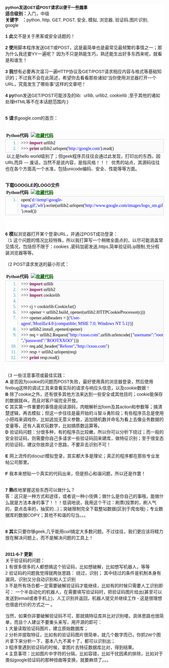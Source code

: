 <p style="margin-top:0px;margin-bottom:0px;padding:0px;font-family:Helvetica, Tahoma, Arial, sans-serif;font-size:14px;white-space:normal;background-color:#FFFFFF;">
	<strong><span style="font-size:small;">python发送GET或POST请求以便干一些趣事</span></strong>
</p>
<p style="margin-top:0px;margin-bottom:0px;padding:0px;font-family:Helvetica, Tahoma, Arial, sans-serif;font-size:14px;white-space:normal;background-color:#FFFFFF;">
	<strong>适合级别：</strong>入门，中级
</p>
<p style="margin-top:0px;margin-bottom:0px;padding:0px;font-family:Helvetica, Tahoma, Arial, sans-serif;font-size:14px;white-space:normal;background-color:#FFFFFF;">
	<strong>关键字 &nbsp; ：</strong>python, http, GET, POST, 安全, 模拟, 浏览器, 验证码,图片识别, google&nbsp;
</p>
<p style="margin-top:0px;margin-bottom:0px;padding:0px;font-family:Helvetica, Tahoma, Arial, sans-serif;font-size:14px;white-space:normal;background-color:#FFFFFF;">
	&nbsp;
</p>
<p style="margin-top:0px;margin-bottom:0px;padding:0px;font-family:Helvetica, Tahoma, Arial, sans-serif;font-size:14px;white-space:normal;background-color:#FFFFFF;">
	<strong>1 此</strong>文不是关于黑客或安全话题的！
</p>
<p style="margin-top:0px;margin-bottom:0px;padding:0px;font-family:Helvetica, Tahoma, Arial, sans-serif;font-size:14px;white-space:normal;background-color:#FFFFFF;">
	&nbsp;
</p>
<p style="margin-top:0px;margin-bottom:0px;padding:0px;font-family:Helvetica, Tahoma, Arial, sans-serif;font-size:14px;white-space:normal;background-color:#FFFFFF;">
	<strong>2 使</strong>用脚本程序发送GET或POST，这是最简单也是最常见最频繁的事情之一；那为什么我还要YY一遍呢？ 因为不只是熟能生巧，熟还能生出好多东西来呢，就看是和谁生！
</p>
<p style="margin-top:0px;margin-bottom:0px;padding:0px;font-family:Helvetica, Tahoma, Arial, sans-serif;font-size:14px;white-space:normal;background-color:#FFFFFF;">
	&nbsp;
</p>
<p style="margin-top:0px;margin-bottom:0px;padding:0px;font-family:Helvetica, Tahoma, Arial, sans-serif;font-size:14px;white-space:normal;background-color:#FFFFFF;">
	<strong>3 我</strong>想有必要再次温习一遍HTTP协议及GET/POST请求相应内容与格式等基础知识的；不过我不会在此简述，希望你去看看那些诸如“当你使用浏览器打开一个URL，究竟发生了哪些事”这样的文章吧！
</p>
<p style="margin-top:0px;margin-bottom:0px;padding:0px;font-family:Helvetica, Tahoma, Arial, sans-serif;font-size:14px;white-space:normal;background-color:#FFFFFF;">
	&nbsp;
</p>
<p style="margin-top:0px;margin-bottom:0px;padding:0px;font-family:Helvetica, Tahoma, Arial, sans-serif;font-size:14px;white-space:normal;background-color:#FFFFFF;">
	<strong>4 py</strong>thon发送GET/POST可能涉及的lib: &nbsp;urllib, urllib2, cookielib ;至于其他的诸如处理HTML等不在本话题范围内:)
</p>
<p style="margin-top:0px;margin-bottom:0px;padding:0px;font-family:Helvetica, Tahoma, Arial, sans-serif;font-size:14px;white-space:normal;background-color:#FFFFFF;">
	&nbsp;
</p>
<p style="margin-top:0px;margin-bottom:0px;padding:0px;font-family:Helvetica, Tahoma, Arial, sans-serif;font-size:14px;white-space:normal;background-color:#FFFFFF;">
	&nbsp;
</p>
<p style="margin-top:0px;margin-bottom:0px;padding:0px;font-family:Helvetica, Tahoma, Arial, sans-serif;font-size:14px;white-space:normal;background-color:#FFFFFF;">
	<strong>5 请</strong>求google.com的首页：
</p>
<p style="margin-top:0px;margin-bottom:0px;padding:0px;font-family:Helvetica, Tahoma, Arial, sans-serif;font-size:14px;white-space:normal;background-color:#FFFFFF;">
	&nbsp;
</p>
<p style="margin-top:0px;margin-bottom:0px;padding:0px;font-family:Helvetica, Tahoma, Arial, sans-serif;font-size:14px;white-space:normal;background-color:#FFFFFF;">
	&nbsp;
</p>
<div class="dp-highlighter" id="" style="font-family:Monaco, &quot;background-color:#FFFFFF;width:679px;overflow:auto;margin-left:9px;padding:1px;word-break:break-all;white-space:normal;">
	<div class="bar">
		<div class="tools" style="padding:3px;margin:0px;font-weight:bold;">
			Python代码&nbsp;&nbsp;<a title="收藏这段代码" style="color:#006600;text-decoration-line:underline;"><img class="star" src="http://nodex.iteye.com/images/icon_star.png" alt="收藏代码" /></a>
		</div>
	</div>
	<ol start="1" class="dp-py" style="font-size:1em;line-height:1.4em;margin:0px 0px 1px;padding:2px 0px;border:1px solid #D1D7DC;list-style-position:initial;list-style-image:initial;color:#2B91AF;">
		<li style="font-size:1em;margin:0px 0px 0px 38px;padding:0px 0px 0px 10px;border-left:1px solid #D1D7DC;background-color:#FAFAFA;line-height:18px;">
			<span style="color:black;">&gt;&gt;&gt;&nbsp;<span class="keyword" style="color:#7F0055;font-weight:bold;">import</span>&nbsp;urllib2&nbsp;&nbsp;</span>
		</li>
		<li style="font-size:1em;margin:0px 0px 0px 38px;padding:0px 0px 0px 10px;border-left:1px solid #D1D7DC;background-color:#FAFAFA;line-height:18px;">
			<span style="color:black;">&gt;&gt;&gt;&nbsp;<span class="keyword" style="color:#7F0055;font-weight:bold;">print</span>&nbsp;urllib2.urlopen(<span class="string" style="color:blue;">'http://google.com'</span>).read()&nbsp;&nbsp;</span>
		</li>
	</ol>
</div>
<p style="margin-top:0px;margin-bottom:0px;padding:0px;font-family:Helvetica, Tahoma, Arial, sans-serif;font-size:14px;white-space:normal;background-color:#FFFFFF;">
	&nbsp;以上是hello world级别了；但geek程序员往往会通过此发现，打印出的东西，因URL而异 --- 废话，当然不是说内容，是指风格！！！ &nbsp;优秀的站点，其源码往往也在各个方面高一个水准，包括unicode编码、安全、性能等等方面。
</p>
<p style="margin-top:0px;margin-bottom:0px;padding:0px;font-family:Helvetica, Tahoma, Arial, sans-serif;font-size:14px;white-space:normal;background-color:#FFFFFF;">
	&nbsp;
</p>
<p style="margin-top:0px;margin-bottom:0px;padding:0px;font-family:Helvetica, Tahoma, Arial, sans-serif;font-size:14px;white-space:normal;background-color:#FFFFFF;">
	&nbsp;
</p>
<p style="margin-top:0px;margin-bottom:0px;padding:0px;font-family:Helvetica, Tahoma, Arial, sans-serif;font-size:14px;white-space:normal;background-color:#FFFFFF;">
	<strong>下载GOOGLE的LOGO文件</strong>
</p>
<div class="dp-highlighter" id="" style="font-family:Monaco, &quot;background-color:#FFFFFF;width:679px;overflow:auto;margin-left:9px;padding:1px;word-break:break-all;white-space:normal;">
	<div class="bar">
		<div class="tools" style="padding:3px;margin:0px;font-weight:bold;">
			Python代码&nbsp;&nbsp;<a title="收藏这段代码" style="color:#006600;text-decoration-line:underline;"><img class="star" src="http://nodex.iteye.com/images/icon_star.png" alt="收藏代码" /></a>
		</div>
	</div>
	<ol start="1" class="dp-py" style="font-size:1em;line-height:1.4em;margin:0px 0px 1px;padding:2px 0px;border:1px solid #D1D7DC;list-style-position:initial;list-style-image:initial;color:#2B91AF;">
		<li style="font-size:1em;margin:0px 0px 0px 38px;padding:0px 0px 0px 10px;border-left:1px solid #D1D7DC;background-color:#FAFAFA;line-height:18px;">
			<span style="color:black;">open(<span class="string" style="color:blue;">'d:\\temp\\google-logo.gif'</span>,<span class="string" style="color:blue;">'wb'</span>).write(urllib2.urlopen(<span class="string" style="color:blue;">'http://www.google.com/images/logo_sm.gif'</span>).read())&nbsp;&nbsp;</span>
		</li>
	</ol>
</div>
<span style="font-family:Helvetica, Tahoma, Arial, sans-serif;font-size:14px;white-space:normal;background-color:#FFFFFF;">&nbsp;</span>
<p style="margin-top:0px;margin-bottom:0px;padding:0px;font-family:Helvetica, Tahoma, Arial, sans-serif;font-size:14px;white-space:normal;background-color:#FFFFFF;">
	&nbsp;
</p>
<p style="margin-top:0px;margin-bottom:0px;padding:0px;font-family:Helvetica, Tahoma, Arial, sans-serif;font-size:14px;white-space:normal;background-color:#FFFFFF;">
	&nbsp;
</p>
<p style="margin-top:0px;margin-bottom:0px;padding:0px;font-family:Helvetica, Tahoma, Arial, sans-serif;font-size:14px;white-space:normal;background-color:#FFFFFF;">
	<strong>6 模</strong>拟浏览器打开某个登录URL，并通过POST成功登录：
</p>
<p style="margin-top:0px;margin-bottom:0px;padding:0px;font-family:Helvetica, Tahoma, Arial, sans-serif;font-size:14px;white-space:normal;background-color:#FFFFFF;">
	（1 这个问题的情况比较特殊，所以我打算写一个稍微全面点的，以尽可能涵盖常见情况，包括但不限于：cookies ,密码加密发送,https,简单验证码,ip限制,充分假装浏览器等等。
</p>
<p style="margin-top:0px;margin-bottom:0px;padding:0px;font-family:Helvetica, Tahoma, Arial, sans-serif;font-size:14px;white-space:normal;background-color:#FFFFFF;">
	&nbsp;
</p>
<p style="margin-top:0px;margin-bottom:0px;padding:0px;font-family:Helvetica, Tahoma, Arial, sans-serif;font-size:14px;white-space:normal;background-color:#FFFFFF;">
	（2 POST请求发送的最小形式：
</p>
<p style="margin-top:0px;margin-bottom:0px;padding:0px;font-family:Helvetica, Tahoma, Arial, sans-serif;font-size:14px;white-space:normal;background-color:#FFFFFF;">
	&nbsp;
</p>
<div class="dp-highlighter" id="" style="font-family:Monaco, &quot;background-color:#FFFFFF;width:679px;overflow:auto;margin-left:9px;padding:1px;word-break:break-all;white-space:normal;">
	<div class="bar">
		<div class="tools" style="padding:3px;margin:0px;font-weight:bold;">
			Python代码&nbsp;&nbsp;<a title="收藏这段代码" style="color:#006600;text-decoration-line:underline;"><img class="star" src="http://nodex.iteye.com/images/icon_star.png" alt="收藏代码" /></a>
		</div>
	</div>
	<ol start="1" class="dp-py" style="font-size:1em;line-height:1.4em;margin:0px 0px 1px;padding:2px 0px;border:1px solid #D1D7DC;list-style-position:initial;list-style-image:initial;color:#2B91AF;">
		<li style="font-size:1em;margin:0px 0px 0px 38px;padding:0px 0px 0px 10px;border-left:1px solid #D1D7DC;background-color:#FAFAFA;line-height:18px;">
			<span style="color:black;">&gt;&gt;&gt;&nbsp;<span class="keyword" style="color:#7F0055;font-weight:bold;">import</span>&nbsp;urllib&nbsp;&nbsp;</span>
		</li>
		<li style="font-size:1em;margin:0px 0px 0px 38px;padding:0px 0px 0px 10px;border-left:1px solid #D1D7DC;background-color:#FAFAFA;line-height:18px;">
			<span style="color:black;">&gt;&gt;&gt;&nbsp;<span class="keyword" style="color:#7F0055;font-weight:bold;">import</span>&nbsp;urllib2&nbsp;&nbsp;</span>
		</li>
		<li style="font-size:1em;margin:0px 0px 0px 38px;padding:0px 0px 0px 10px;border-left:1px solid #D1D7DC;background-color:#FAFAFA;line-height:18px;">
			<span style="color:black;">&gt;&gt;&gt;&nbsp;<span class="keyword" style="color:#7F0055;font-weight:bold;">import</span>&nbsp;cookielib&nbsp;&nbsp;</span>
		</li>
		<li style="font-size:1em;margin:0px 0px 0px 38px;padding:0px 0px 0px 10px;border-left:1px solid #D1D7DC;background-color:#FAFAFA;line-height:18px;">
			<span style="color:black;">&nbsp;&nbsp;</span>
		</li>
		<li style="font-size:1em;margin:0px 0px 0px 38px;padding:0px 0px 0px 10px;border-left:1px solid #D1D7DC;background-color:#FAFAFA;line-height:18px;">
			<span style="color:black;">&gt;&gt;&gt;&nbsp;cj&nbsp;=&nbsp;cookielib.CookieJar()&nbsp;&nbsp;</span>
		</li>
		<li style="font-size:1em;margin:0px 0px 0px 38px;padding:0px 0px 0px 10px;border-left:1px solid #D1D7DC;background-color:#FAFAFA;line-height:18px;">
			<span style="color:black;">&gt;&gt;&gt;&nbsp;opener&nbsp;=&nbsp;urllib2.build_opener(urllib2.HTTPCookieProcessor(cj))&nbsp;&nbsp;</span>
		</li>
		<li style="font-size:1em;margin:0px 0px 0px 38px;padding:0px 0px 0px 10px;border-left:1px solid #D1D7DC;background-color:#FAFAFA;line-height:18px;">
			<span style="color:black;">&gt;&gt;&gt;&nbsp;opener.addheaders&nbsp;=&nbsp;[(<span class="string" style="color:blue;">'User-agent'</span>,<span class="string" style="color:blue;">'Mozilla/4.0&nbsp;(compatible;&nbsp;MSIE&nbsp;7.0;&nbsp;Windows&nbsp;NT&nbsp;5.1)'</span>)]&nbsp;&nbsp;</span>
		</li>
		<li style="font-size:1em;margin:0px 0px 0px 38px;padding:0px 0px 0px 10px;border-left:1px solid #D1D7DC;background-color:#FAFAFA;line-height:18px;">
			<span style="color:black;">&gt;&gt;&gt;&nbsp;urllib2.install_opener(opener)&nbsp;&nbsp;</span>
		</li>
		<li style="font-size:1em;margin:0px 0px 0px 38px;padding:0px 0px 0px 10px;border-left:1px solid #D1D7DC;background-color:#FAFAFA;line-height:18px;">
			<span style="color:black;">&gt;&gt;&gt;&nbsp;req&nbsp;=&nbsp;urllib2.Request(<span class="string" style="color:blue;">"http://xxoo.com"</span>,urllib.urlencode({<span class="string" style="color:blue;">"username"</span>:<span class="string" style="color:blue;">"root"</span>,<span class="string" style="color:blue;">"password"</span>:<span class="string" style="color:blue;">"ROOTXXOO"</span>}))&nbsp;&nbsp;</span>
		</li>
		<li style="font-size:1em;margin:0px 0px 0px 38px;padding:0px 0px 0px 10px;border-left:1px solid #D1D7DC;background-color:#FAFAFA;line-height:18px;">
			<span style="color:black;">&gt;&gt;&gt;&nbsp;req.add_header(<span class="string" style="color:blue;">"Referer"</span>,<span class="string" style="color:blue;">"http://xxoo.com"</span>)&nbsp;&nbsp;</span>
		</li>
		<li style="font-size:1em;margin:0px 0px 0px 38px;padding:0px 0px 0px 10px;border-left:1px solid #D1D7DC;background-color:#FAFAFA;line-height:18px;">
			<span style="color:black;">&gt;&gt;&gt;&nbsp;resp&nbsp;=&nbsp;urllib2.urlopen(req)&nbsp;&nbsp;</span>
		</li>
		<li style="font-size:1em;margin:0px 0px 0px 38px;padding:0px 0px 0px 10px;border-left:1px solid #D1D7DC;background-color:#FAFAFA;line-height:18px;">
			<span style="color:black;">&gt;&gt;&gt;&nbsp;<span class="keyword" style="color:#7F0055;font-weight:bold;">print</span>&nbsp;resp.read()&nbsp;&nbsp;</span>
		</li>
	</ol>
</div>
<span style="font-family:Helvetica, Tahoma, Arial, sans-serif;font-size:14px;white-space:normal;background-color:#FFFFFF;">&nbsp;</span>
<p style="margin-top:0px;margin-bottom:0px;padding:0px;font-family:Helvetica, Tahoma, Arial, sans-serif;font-size:14px;white-space:normal;background-color:#FFFFFF;">
	&nbsp;
</p>
<p style="margin-top:0px;margin-bottom:0px;padding:0px;font-family:Helvetica, Tahoma, Arial, sans-serif;font-size:14px;white-space:normal;background-color:#FFFFFF;">
	（3 一些注意事项或最佳实践：
</p>
<p style="margin-top:0px;margin-bottom:0px;padding:0px;font-family:Helvetica, Tahoma, Arial, sans-serif;font-size:14px;white-space:normal;background-color:#FFFFFF;">
	<strong>A</strong>&nbsp;是否因为cookie的问题而POST失败，最好使用真的浏览器登录，然后使用firebug这样的调试工具来查看实际的请求与响应头信息，以及cookie数据！
</p>
<p style="margin-top:0px;margin-bottom:0px;padding:0px;font-family:Helvetica, Tahoma, Arial, sans-serif;font-size:14px;white-space:normal;background-color:#FFFFFF;">
	<strong>B</strong>&nbsp;除了cookie之外，还有很多其他方法来达到一些安全或其他目的；cookie能保存的数据就4k，而且对客户端完全开放。
</p>
<p style="margin-top:0px;margin-bottom:0px;padding:0px;font-family:Helvetica, Tahoma, Arial, sans-serif;font-size:14px;white-space:normal;background-color:#FFFFFF;">
	<strong>C</strong>&nbsp;其实第一件重要的事情是阅读源码，肉眼解析出form及其action和参数等；搞清楚逻辑，再去模拟；但这一步往往是最开始的斗智斗勇阶段；有些程序员总是使用小把戏来调戏你，比如追加无意义参数，追加随机数并命名为看上去像业务数据的变量等，还有人喜欢玩数学，比如搞质数运算等。
</p>
<p style="margin-top:0px;margin-bottom:0px;padding:0px;font-family:Helvetica, Tahoma, Arial, sans-serif;font-size:14px;white-space:normal;background-color:#FFFFFF;">
	<strong>D</strong>&nbsp;验证码问题：分很多种，有的程序员比较嫩，所以你可以分析下绕过；而一般的安全验证码，则需要你自己多请求一些验证码回来建库，做特征识别；至于很变态的验证码，建议你放弃这个思路，不要非去识别不可！
</p>
<p style="margin-top:0px;margin-bottom:0px;padding:0px;font-family:Helvetica, Tahoma, Arial, sans-serif;font-size:14px;white-space:normal;background-color:#FFFFFF;">
	&nbsp;
</p>
<p style="margin-top:0px;margin-bottom:0px;padding:0px;font-family:Helvetica, Tahoma, Arial, sans-serif;font-size:14px;white-space:normal;background-color:#FFFFFF;">
	<strong>E</strong>&nbsp;网上流传的discuz!模拟登录，其实都大多是理论；真正的程序都在那些专业发帖公司那里。<img src="http://nodex.iteye.com/images/smiles/icon_biggrin.gif" alt="" />
</p>
<p style="margin-top:0px;margin-bottom:0px;padding:0px;font-family:Helvetica, Tahoma, Arial, sans-serif;font-size:14px;white-space:normal;background-color:#FFFFFF;">
	&nbsp;
</p>
<p style="margin-top:0px;margin-bottom:0px;padding:0px;font-family:Helvetica, Tahoma, Arial, sans-serif;font-size:14px;white-space:normal;background-color:#FFFFFF;">
	<strong>F</strong>&nbsp;我本来想贴一个真实的代码出来，但是担心和谐问题，所以还是作罢！
</p>
<p style="margin-top:0px;margin-bottom:0px;padding:0px;font-family:Helvetica, Tahoma, Arial, sans-serif;font-size:14px;white-space:normal;background-color:#FFFFFF;">
	&nbsp;
</p>
<p style="margin-top:0px;margin-bottom:0px;padding:0px;font-family:Helvetica, Tahoma, Arial, sans-serif;font-size:14px;white-space:normal;background-color:#FFFFFF;">
	&nbsp;
</p>
<p style="margin-top:0px;margin-bottom:0px;padding:0px;font-family:Helvetica, Tahoma, Arial, sans-serif;font-size:14px;white-space:normal;background-color:#FFFFFF;">
	<strong>7 熟</strong>练地掌握这些东西可以做什么？
</p>
<p style="margin-top:0px;margin-bottom:0px;padding:0px;font-family:Helvetica, Tahoma, Arial, sans-serif;font-size:14px;white-space:normal;background-color:#FFFFFF;">
	答：这只是一种方式和途径，或者说一种小伎俩；做什么是你自己的事哦，能做什么就是方法本身的事了！！！低调地说，我用这个干过：刷票(投票的，刷人气的，耍点击率的，抽奖的...)；突破限制完全下载整站数据(区别于爬虫哦)；专业数据库的数据COPY；其他不和谐的勾当。。。
</p>
<p style="margin-top:0px;margin-bottom:0px;padding:0px;font-family:Helvetica, Tahoma, Arial, sans-serif;font-size:14px;white-space:normal;background-color:#FFFFFF;">
	&nbsp;
</p>
<p style="margin-top:0px;margin-bottom:0px;padding:0px;font-family:Helvetica, Tahoma, Arial, sans-serif;font-size:14px;white-space:normal;background-color:#FFFFFF;">
	&nbsp;
</p>
<p style="margin-top:0px;margin-bottom:0px;padding:0px;font-family:Helvetica, Tahoma, Arial, sans-serif;font-size:14px;white-space:normal;background-color:#FFFFFF;">
	<strong>8 其</strong>实只要你够geek,几乎能用curl搞定大多数问题。不过往往，我们更应该将精力放在解决问题上，而不是解决问题的工具上！<img src="http://nodex.iteye.com/images/smiles/icon_biggrin.gif" alt="" />
</p>
<p style="margin-top:0px;margin-bottom:0px;padding:0px;font-family:Helvetica, Tahoma, Arial, sans-serif;font-size:14px;white-space:normal;background-color:#FFFFFF;">
	&nbsp;
</p>
<p style="margin-top:0px;margin-bottom:0px;padding:0px;font-family:Helvetica, Tahoma, Arial, sans-serif;font-size:14px;white-space:normal;background-color:#FFFFFF;">
	&nbsp;
</p>
<p style="margin-top:0px;margin-bottom:0px;padding:0px;font-family:Helvetica, Tahoma, Arial, sans-serif;font-size:14px;white-space:normal;background-color:#FFFFFF;">
	<strong>2011-6-7 更新</strong>
</p>
<p style="margin-top:0px;margin-bottom:0px;padding:0px;font-family:Helvetica, Tahoma, Arial, sans-serif;font-size:14px;white-space:normal;background-color:#FFFFFF;">
	关于验证码的问题：
</p>
<p style="margin-top:0px;margin-bottom:0px;padding:0px;font-family:Helvetica, Tahoma, Arial, sans-serif;font-size:14px;white-space:normal;background-color:#FFFFFF;">
	1 有很多很多的人都想搞这个验证码，比如想破解，比如想写机器人，等等
</p>
<p style="margin-top:0px;margin-bottom:0px;padding:0px;font-family:Helvetica, Tahoma, Arial, sans-serif;font-size:14px;white-space:normal;background-color:#FFFFFF;">
	2 验证码的问题我觉得就两张思路： 绕过，识别； 其中绕过的条件是机制本身有漏洞，识别又分自动识别和人工识别
</p>
<p style="margin-top:0px;margin-bottom:0px;padding:0px;font-family:Helvetica, Tahoma, Arial, sans-serif;font-size:14px;white-space:normal;background-color:#FFFFFF;">
	3 不是所有场合都一定需要破解验证码才能继续，比如有的时候只需要人工识别即可： 一个半自动化的机器人，在需要填写验证码时，把验证码图片给出(甚至可以发送到email或者手机上)，人工识别并返回，机器人提交并继续工作 - 这是很理想也很底代价的方式之一 。
</p>
<p style="margin-top:0px;margin-bottom:0px;padding:0px;font-family:Helvetica, Tahoma, Arial, sans-serif;font-size:14px;white-space:normal;background-color:#FFFFFF;">
	&nbsp;
</p>
<p style="margin-top:0px;margin-bottom:0px;padding:0px;font-family:Helvetica, Tahoma, Arial, sans-serif;font-size:14px;white-space:normal;background-color:#FFFFFF;">
	当然，如果你非要破解验证码不可，那就搞特征库并比对识别喽。具体思路也很简单，而且个人建议不要重头来写，用开源的即可：
</p>
<p style="margin-top:0px;margin-bottom:0px;padding:0px;font-family:Helvetica, Tahoma, Arial, sans-serif;font-size:14px;white-space:normal;background-color:#FFFFFF;">
	1 大量读取验证码图片，建立原始数据库；
</p>
<p style="margin-top:0px;margin-bottom:0px;padding:0px;font-family:Helvetica, Tahoma, Arial, sans-serif;font-size:14px;white-space:normal;background-color:#FFFFFF;">
	2 分析并提取特征，比如有的验证码图片很简单，就几个数字而已，你抓2W个图片拿下来分析一下，基本八九不离十了，都可以识别出；
</p>
<p style="margin-top:0px;margin-bottom:0px;padding:0px;font-family:Helvetica, Tahoma, Arial, sans-serif;font-size:14px;white-space:normal;background-color:#FFFFFF;">
	3 程序里遇到验证码的时候，拿图片去特征数据库比对，得到结果。
</p>
<p style="margin-top:0px;margin-bottom:0px;padding:0px;font-family:Helvetica, Tahoma, Arial, sans-serif;font-size:14px;white-space:normal;background-color:#FFFFFF;">
	4 主意事项：比如图片中字符的分隔，比如容错，比如干扰因素的排除，比如对于类似google验证码的那种扭曲等变换，就要麻烦了。。。
</p>